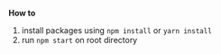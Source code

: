 **How to**

1. install packages using ```npm install``` or ```yarn install```
2. run ```npm start``` on root directory
